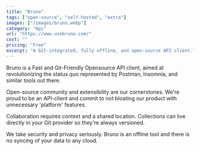 ```yaml
---
title: "Bruno"
tags: ["open-source", "self-hosted", "extra"]
images: ["/images/bruno.webp"]
category: "Api"
url: "https://www.usebruno.com/"
cost: ""
pricing: "Free"
excerpt: "A Git-integrated, fully offline, and open-source API client."
---
```


Bruno is a Fast and Git-Friendly Opensource API client, aimed at revolutionizing the status quo represented by Postman, Insomnia, and similar tools out there.

Open-source community and extensibility are our cornerstones. We're proud to be an API-client and commit to not bloating our product with unnecessary 'platform' features.

Collaboration requires context and a shared location. Collections can live directly in your Git provider so they're always versioned.

We take security and privacy seriously. Bruno is an offline tool and there is no syncing of your data to any cloud.

